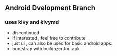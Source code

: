 ## Android Dvelopment Branch
### uses kivy and kivymd 
* discontinued
* if interested , feel free to contribute
* just ui , can also be used for basic android apps.
* bootstrap with buildozer for .apk
